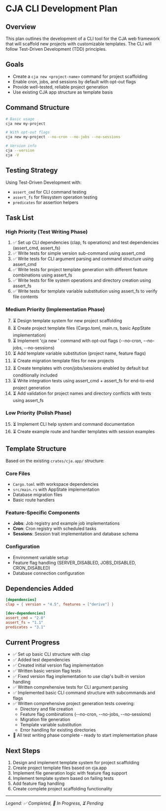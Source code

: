 # CJA CLI Development Plan

## Overview
This plan outlines the development of a CLI tool for the CJA web framework that will scaffold new projects with customizable templates. The CLI will follow Test-Driven Development (TDD) principles.

## Goals
- Create a `cja new <project-name>` command for project scaffolding
- Enable cron, jobs, and sessions by default with opt-out flags
- Provide well-tested, reliable project generation
- Use existing CJA app structure as template basis

## Command Structure
```bash
# Basic usage
cja new my-project

# With opt-out flags
cja new my-project --no-cron --no-jobs --no-sessions

# Version info
cja --version
cja -V
```

## Testing Strategy
Using Test-Driven Development with:
- `assert_cmd` for CLI command testing
- `assert_fs` for filesystem operation testing
- `predicates` for assertion helpers

## Task List

### High Priority (Test Writing Phase)
1. ✅ Set up CLI dependencies (clap, fs operations) and test dependencies (assert_cmd, assert_fs)
2. ✅ Write tests for simple version sub-command using assert_cmd
3. ✅ Write tests for CLI argument parsing and command structure using assert_cmd
4. ✅ Write tests for project template generation with different feature combinations using assert_fs
5. ✅ Write tests for file system operations and directory creation using assert_fs
6. ✅ Write tests for template variable substitution using assert_fs to verify file contents

### Medium Priority (Implementation Phase)
7. ⏳ Design template system for new project scaffolding
8. ⏳ Create project template files (Cargo.toml, main.rs, basic AppState implementation)
9. ⏳ Implement 'cja new <project-name>' command with opt-out flags (--no-cron, --no-jobs, --no-sessions)
10. ⏳ Add template variable substitution (project name, feature flags)
11. ⏳ Create migration template files for new projects
12. ⏳ Create templates with cron/jobs/sessions enabled by default but conditionally included
13. ⏳ Write integration tests using assert_cmd + assert_fs for end-to-end project generation
14. ⏳ Add validation for project names and directory conflicts with tests using assert_fs

### Low Priority (Polish Phase)
15. ⏳ Implement CLI help system and command documentation
16. ⏳ Create example route and handler templates with session examples

## Template Structure
Based on the existing `crates/cja.app/` structure:

### Core Files
- `Cargo.toml` with workspace dependencies
- `src/main.rs` with AppState implementation
- Database migration files
- Basic route handlers

### Feature-Specific Components
- **Jobs**: Job registry and example job implementations
- **Cron**: Cron registry with scheduled tasks
- **Sessions**: Session trait implementation and database schema

### Configuration
- Environment variable setup
- Feature flag handling (SERVER_DISABLED, JOBS_DISABLED, CRON_DISABLED)
- Database connection configuration

## Dependencies Added
```toml
[dependencies]
clap = { version = "4.5", features = ["derive"] }

[dev-dependencies]
assert_cmd = "2.0"
assert_fs = "1.1"
predicates = "3.1"
```

## Current Progress
- ✅ Set up basic CLI structure with clap
- ✅ Added test dependencies
- ✅ Created initial version flag implementation
- ✅ Written basic version flag tests
- ✅ Fixed version flag implementation to use clap's built-in version handling
- ✅ Written comprehensive tests for CLI argument parsing
- ✅ Implemented basic CLI command structure with subcommands and flags
- ✅ Written comprehensive project generation tests covering:
  - Directory and file creation
  - Feature flag combinations (--no-cron, --no-jobs, --no-sessions)
  - Migration file generation
  - Template variable substitution
  - Error handling for existing directories
- 🔄 All test writing phase complete - ready to start implementation phase

## Next Steps
1. Design and implement template system for project scaffolding
2. Create project template files based on cja.app
3. Implement file generation logic with feature flag support
3. Implement template system based on failing tests
4. Add feature flag handling
5. Create complete project scaffolding functionality

---
*Legend: ✅ Completed, 🔄 In Progress, ⏳ Pending*